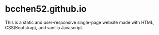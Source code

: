 # bcchen52.github.io

This is a static and user-responsive single-page website made with HTML, CSS(Bootstrap), and vanilla Javascript.
